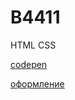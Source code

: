 # B4411

HTML CSS

[codepen](https://codepen.io/Academy-top/pen/mdQVENy)


[оформление](https://www.cssmatic.com/border-radius)

